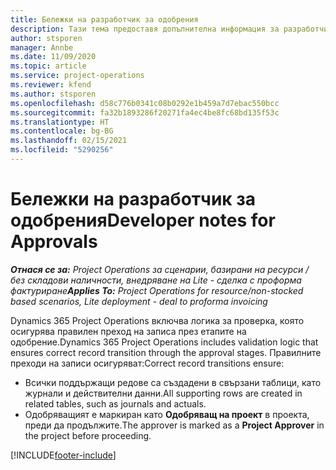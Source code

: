 ```yaml
---
title: Бележки на разработчик за одобрения
description: Тази тема предоставя допълнителна информация за разработчици за работа с одобрения.
author: stsporen
manager: Annbe
ms.date: 11/09/2020
ms.topic: article
ms.service: project-operations
ms.reviewer: kfend
ms.author: stsporen
ms.openlocfilehash: d58c776b0341c08b0292e1b459a7d7ebac550bcc
ms.sourcegitcommit: fa32b1893286f20271fa4ec4be8fc68bd135f53c
ms.translationtype: HT
ms.contentlocale: bg-BG
ms.lasthandoff: 02/15/2021
ms.locfileid: "5290256"
---
```

# <a name="developer-notes-for-approvals"></a><span data-ttu-id="e997a-103">Бележки на разработчик за одобрения</span><span class="sxs-lookup"><span data-stu-id="e997a-103">Developer notes for Approvals</span></span>

<span data-ttu-id="e997a-104">_**Отнася се за:** Project Operations за сценарии, базирани на ресурси / без складови наличности, внедряване на Lite - сделка с проформа фактуриране_</span><span class="sxs-lookup"><span data-stu-id="e997a-104">_**Applies To:** Project Operations for resource/non-stocked based scenarios, Lite deployment - deal to proforma invoicing_</span></span>

<span data-ttu-id="e997a-105">Dynamics 365 Project Operations включва логика за проверка, която осигурява правилен преход на записа през етапите на одобрение.</span><span class="sxs-lookup"><span data-stu-id="e997a-105">Dynamics 365 Project Operations includes validation logic that ensures correct record transition through the approval stages.</span></span> <span data-ttu-id="e997a-106">Правилните преходи на записи осигуряват:</span><span class="sxs-lookup"><span data-stu-id="e997a-106">Correct record transitions ensure:</span></span> 

  - <span data-ttu-id="e997a-107">Всички поддържащи редове са създадени в свързани таблици, като журнали и действителни данни.</span><span class="sxs-lookup"><span data-stu-id="e997a-107">All supporting rows are created in related tables, such as journals and actuals.</span></span>
  - <span data-ttu-id="e997a-108">Одобряващият е маркиран като **Одобряващ на проект** в проекта, преди да продължите.</span><span class="sxs-lookup"><span data-stu-id="e997a-108">The approver is marked as a **Project Approver** in the project before proceeding.</span></span>


[!INCLUDE[footer-include](../includes/footer-banner.md)]